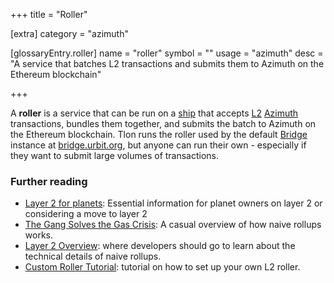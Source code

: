 +++
title = "Roller"

[extra]
category = "azimuth"

[glossaryEntry.roller]
name = "roller"
symbol = ""
usage = "azimuth"
desc = "A service that batches L2 transactions and submits them to Azimuth on the Ethereum blockchain"

+++

A **roller** is a service that can be run on a [ship](/reference/glossary/ship)
that accepts [L2](/reference/glossary/rollups)
[Azimuth](/reference/glossary/azimuth) transactions, bundles them together, and
submits the batch to Azimuth on the Ethereum blockchain. Tlon runs the roller
used by the default [Bridge](/reference/glossary/bridge) instance at
[bridge.urbit.org](https://bridge.urbit.org), but anyone can run their own -
especially if they want to submit large volumes of transactions.

### Further reading

- [Layer 2 for planets](https://operators.urbit.org/manual/id/layer-2-for-planets): Essential
  information for planet owners on layer 2 or considering a move to layer 2
- [The Gang Solves the Gas Crisis](https://urbit.org/blog/rollups): A casual overview of how
  naive rollups works.
- [Layer 2 Overview](/reference/azimuth/l2/layer2): where developers should go
  to learn about the technical details of naive rollups.
- [Custom Roller Tutorial](/reference/azimuth/l2/roller-tutorial): tutorial on how to
  set up your own L2 roller.
